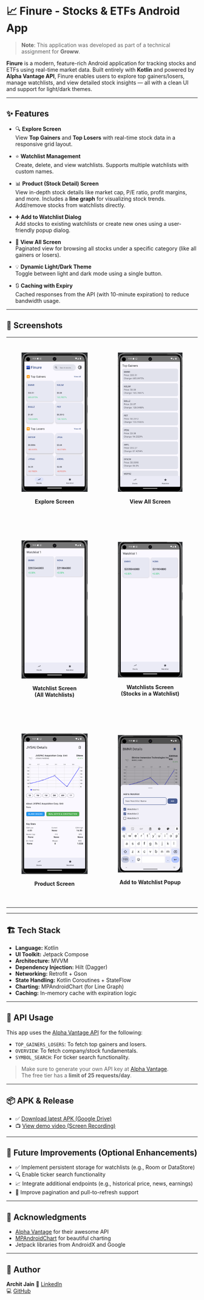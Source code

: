# 📈 Finure - Stocks & ETFs Android App

> **Note**: This application was developed as part of a technical assignment for **Groww**.

**Finure** is a modern, feature-rich Android application for tracking stocks and ETFs using real-time market data. Built entirely with **Kotlin** and powered by **Alpha Vantage API**, Finure enables users to explore top gainers/losers, manage watchlists, and view detailed stock insights — all with a clean UI and support for light/dark themes.

---

## ✨ Features

- 🔍 **Explore Screen**  
  View **Top Gainers** and **Top Losers** with real-time stock data in a responsive grid layout.

- ⭐ **Watchlist Management**  
  Create, delete, and view watchlists. Supports multiple watchlists with custom names.

- 📊 **Product (Stock Detail) Screen**  
  View in-depth stock details like market cap, P/E ratio, profit margins, and more. Includes a **line graph** for visualizing stock trends. Add/remove stocks from watchlists directly.

- ➕ **Add to Watchlist Dialog**  
  Add stocks to existing watchlists or create new ones using a user-friendly popup dialog.

- 📄 **View All Screen**  
  Paginated view for browsing all stocks under a specific category (like all gainers or losers).

- 💡 **Dynamic Light/Dark Theme**  
  Toggle between light and dark mode using a single button.

- 🔃 **Caching with Expiry**  
  Cached responses from the API (with 10-minute expiration) to reduce bandwidth usage.

---

## 📸 Screenshots

<table>
  <tr>
    <td style="padding: 40px;">
      <img src="screenshots/explore.png" width="300" alt=""/>
      <p align="center"><b>Explore Screen</b></p>
    </td>
    <td style="padding: 40px;">
      <img src="screenshots/view_all.png" width="300"/>
      <p align="center"><b>View All Screen</b></p>
    </td>
  </tr>
  <tr>
    <td style="padding: 40px;">
      <img src="screenshots/watchlists.png" width="300"/>
      <p align="center"><b>Watchlist Screen<br/>(All Watchlists)</b></p>
    </td>
    <td style="padding: 40px;">
      <img src="screenshots/watchlist.png" width="300"/>
      <p align="center"><b>Watchlists Screen<br/>(Stocks in a Watchlist)</b></p>
    </td>
  </tr>
  <tr>
    <td style="padding: 40px;">
      <img src="screenshots/product.png" width="300"/>
      <p align="center"><b>Product Screen</b></p>
    </td>
    <td style="padding: 40px;">
      <img src="screenshots/add_to_watchlist_popup.png" width="300"/>
      <p align="center"><b>Add to Watchlist Popup</b></p>
    </td>
  </tr>
</table>

---

## 🏗️ Tech Stack

- **Language:** Kotlin
- **UI Toolkit:** Jetpack Compose
- **Architecture:** MVVM
- **Dependency Injection:** Hilt (Dagger)
- **Networking:** Retrofit + Gson
- **State Handling:** Kotlin Coroutines + StateFlow
- **Charting:** MPAndroidChart (for Line Graph)
- **Caching:** In-memory cache with expiration logic

---

## 🔗 API Usage

This app uses the [Alpha Vantage API](https://www.alphavantage.co/documentation/) for the following:

- `TOP_GAINERS_LOSERS`: To fetch top gainers and losers.
- `OVERVIEW`: To fetch company/stock fundamentals.
- `SYMBOL_SEARCH`: For ticker search functionality.

> Make sure to generate your own API key at [Alpha Vantage](https://www.alphavantage.co/support/#api-key).  
> The free tier has a **limit of 25 requests/day**.

---

## 📦 APK & Release

- ✅ [Download latest APK (Google Drive)](https://drive.google.com/file/d/1sImhdyLjPuGNm-YgqSbeFHF7VxpFOMIY/view?usp=sharing)
- 📺 [View demo video (Screen Recording)](https://drive.google.com/file/d/1jl6dmets6V-QlWIpsiQ_eWI87xKgVqOX/view?usp=sharing)

---

## 🧠 Future Improvements (Optional Enhancements)

- ✅ Implement persistent storage for watchlists (e.g., Room or DataStore)
- 🔍 Enable ticker search functionality
- 📈 Integrate additional endpoints (e.g., historical price, news, earnings)
- 🔄 Improve pagination and pull-to-refresh support

---

## 🙌 Acknowledgments

- [Alpha Vantage](https://www.alphavantage.co) for their awesome API
- [MPAndroidChart](https://github.com/PhilJay/MPAndroidChart) for beautiful charting
- Jetpack libraries from AndroidX and Google

---

## 👤 Author

**Archit Jain**
💼 [LinkedIn](https://www.linkedin.com/in/archit-jain-3929a024a/)  
💻 [GitHub](https://github.com/architj71)
